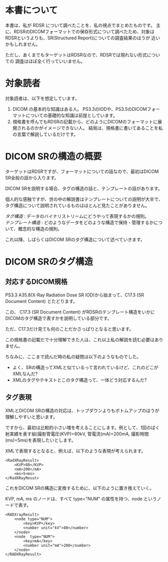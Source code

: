﻿# 本書について

本書は、私が RDSR について調べたことを、私の視点でまとめたものです。
主に、RDSRのDICOMフォーマットでの保存形式について調べたため、対象は
RDSRというよりも、SR(Structured Report)についての調査結果のほうが
近いかもしれません。

ただし、あくまでもターゲットはRDSRなので、RDSRでは現れない形式についての
調査はほぼ全く行っていいません。

# 対象読者

対象読者は、以下を想定しています。

1. DICOM の基本的な知識はある人。
   PS3.3のIODや、PS3.5のDICOMフォーマットについての基礎的な知識は前提としています。
2. 規格書を呼んでもRDSRの記載から、どのようにDICOMのフォーマットに展開されるのかがイメージできない人。
   結局は、規格書に書いてあることを私の言葉で解説しているだけです。

# DICOM SRの構造の概要

ターゲットはRDSRですが、フォーマットについての話なので、最初はDICOM SR全般の話から入ります。

DICOM SRを説明する場合、タグの構造の話と、テンプレートの話があります。

個人的な感触ですが、世の中の解説書はテンプレートについての説明が大半で、
タグ構造について説明されているものはほとんど見たことがありません。

*タグ構造* : データのバイナリストリームにどうやって表現するかの規則。     
*テンプレート構造* : どのようなデータをどのような構造で保持・管理するかについて、概念的な構造の規則。

これ以降、しばらくはDICOM SRのタグ構造について述べていきます。

# DICOM SRのタグ構造

## 対応するDICOM規格

PS3.3 A35.8(X-Ray Radiation Dose SR IOD)から始まって、C17.3 (SR Document Content) とたどります。

この、 C17.3 (SR Document Content) がRDSRのテンプレート構造をいかにDICOMのタグ構造で表すかを説明している部分です。

ただ、C17.3だけ見ても何のことだかさっぱりとなると思います。

この規格書の記載だで十分理解できた人は、これ以上私の解説を読む必要はありません。

ちなみに、ここまで読んだ時の私の疑問は以下のようなものでした。

- よく、SRの構造ってXMLと似ているって言われているけど、これのどこがXMLなんだ?
- XMLのタグやテキストとこのタグ構造って、一体どう対応するんだ?

## タグ表現

XMLとDICOM SRの構造の対応は、トップダウンよりもボトムアップのほうが理解しやすいと思います。

ですから、最初は比較的小さい塊を考えることにします。例として、1回のばく射実績を表す組(撮影管電圧(KVP)=80kV, 管電流(mA)=200mA, 撮影時間(ms)=5ms)を表現したいとします。

XMLで表現するとなると、例えば、以下のような表現が考えられます。

    <RadXRayResult>
        <KVP>80</KVP>
        <mA>200</mA>
        <ms>5<ms>
    </RadXRayResut>

これをDICOM SRの構造に変換するために、以下のように置き換えていく。

KVP, mA, ms のノードは、すべて type="NUM" の属性を持つ、node というノードで表す。

    <RADXrayResult>
        <node type="NUM">
            <key>KVP</key>
            <number unit="kV">80</number>
        </node>
        <node  type="NUM">
            <key>mA</key>
            <number unit="mA">200</number>
        </node>
    </RADXRayResult>

